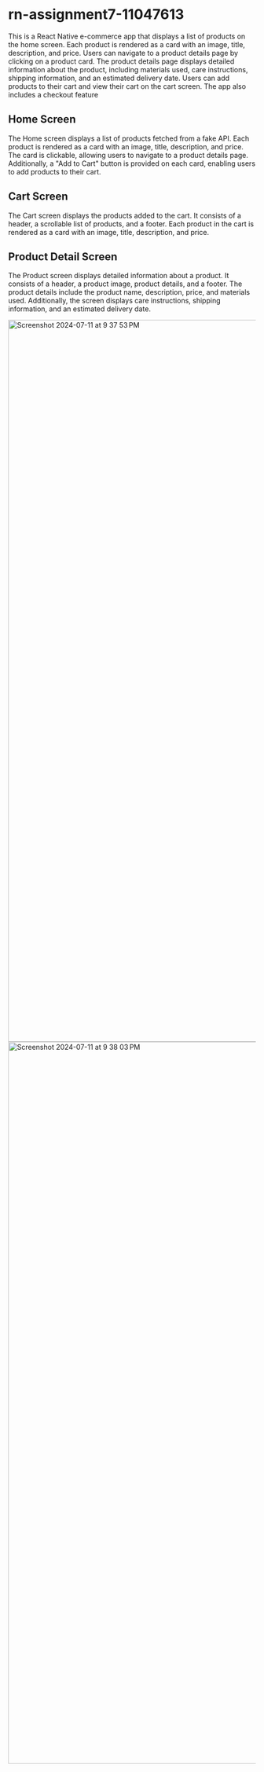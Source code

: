 # rn-assignment7-11047613

This is a React Native e-commerce app that displays a list of products on the home screen. Each product is rendered as a card with an image, title, description, and price. Users can navigate to a product details page by clicking on a product card. The product details page displays detailed information about the product, including materials used, care instructions, shipping information, and an estimated delivery date. Users can add products to their cart and view their cart on the cart screen. The app also includes a checkout feature

## Home Screen
The Home screen displays a list of products fetched from a fake API. Each product is rendered as a card with an image, title, description, and price. The card is clickable, allowing users to navigate to a product details page. Additionally, a "Add to Cart" button is provided on each card, enabling users to add products to their cart. 

## Cart Screen
The Cart screen displays the products added to the cart. It consists of a header, a scrollable list of products, and a footer. Each product in the cart is rendered as a card with an image, title, description, and price.

## Product Detail Screen
The Product screen displays detailed information about a product. It consists of a header, a product image, product details, and a footer. The product details include the product name, description, price, and materials used. Additionally, the screen displays care instructions, shipping information, and an estimated delivery date.

<img width="1470" alt="Screenshot 2024-07-11 at 9 37 53 PM" src="https://github.com/user-attachments/assets/56029065-28a4-486f-9064-7a938df191da">
<img width="1470" alt="Screenshot 2024-07-11 at 9 38 03 PM" src="https://github.com/user-attachments/assets/65a7afba-e1fa-40c6-a30f-9b66767ed2c9">